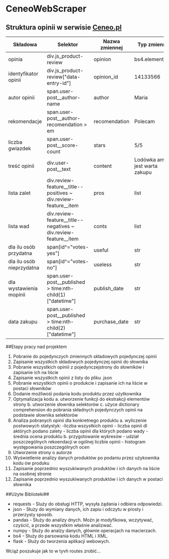 # CeneoWebScraper

## Struktura opinii w serwisie [Ceneo.pl](https:///www.ceneo.pl/)

|Składowa|Selektor|Nazwa zmiennej|Typ zmiennej|
|--------|--------|--------------|------------|
|opinia|div.js_product-review|opinion|bs4.element.Tag|
|identyfikator opinii|div.js_product-review\["data-entry-id"\]|opinion_id|14133566|str|
|autor opinii|span.user-post__author-name|author|Maria|str|
|rekomendacje|span.user-post__author-recomendation  > em|recomendation|Polecam|str|
|liczba gwiazdek|span.user-post__score-count|stars|5/5|str|
|treść opinii|div.user-post__text|content|Lodówka amica jest warta zakupu|str|
|lista zalet|div.review-feature__title--positives ~ div.review-feature__item |pros|list|
|lista wad|div.review-feature__title--negatives ~ div.review-feature__item|conts|list|
|dla ilu osób przydatna|span[id^="votes-yes"]|useful|str|
|dla ilu osób nieprzydatna|span[id^="votes-no"]|useless|str|
|dla wystawienia mopinii|span.user-post__published > time:nth-child(1)["datetime"]|publish_date|str|
|data zakupu|span.user-post__published > time:nth-child(2)["datetime"]|purchase_date|str|

##Etapy pracy nad projektem
1. Pobranie do pojedynczych zmiennych składowych pojedynczej opinii
2. Zapisanie wszystkich składowych pojedynczej opinii do słownika
3. Pobranie wszystkich opiniii z pojedynczejstrony do słowników i zapisanie ich na liście
4. Zapisanie wszystkich opinii z listy do pliku .json
5. Pobranie wszystkich opinii o produkcie i zapisanie ich na liście w postaci słowników
6. Dodanie możliwośi podania kodu produktu przez użytkownika
7. Optymalizacja kodu
    a. utworzenie funkcji do ekstrakcji elementów strony
    b. utworzenie słownika selektorów
    c. użyce dictionary comprehension do pobrania składnych pojedynczych opinii na podstawie słownika selektorów 
8. Analiza pobranych opinii dla konkretnego produktu
    a. wyliczenie postwowych statystyk: 
        -liczba wszystkich opinii
        - liczba opinii dl aktórych podano zalety
        - liczba opinii dla których podano wady
        - średnia ocena produktu
    b. przygotowanie wykresów
        - udział poszczególnych rekoendacji w ogólnej liczbie opinii
        - histogram występowania poszczególnych ocen
9. Utworzenie strony o autorze
10. Wyświetlenie analizy danych produktów po podaniu przez użykownika kodu ów produku
11. Zapisanie poprzednio wyszukiwanych produktów i ich danych na liście na osobnej stronie
12. Zapisanie poprzednio wyszukiwanych produktów i ich danych w  postaci słownika



##Użyte Biblioteki##
- requests - Sluży do obsługi HTTP, wysyła żądania i odbiera odpowiedzi.
- json - Służy do wymiany danych, ich zapiu i odczytu w prosty i przerzysty sposób.
- pandas - Służy do analizy dnych. Możn je modyfikowa, wczytywać, czyścić, a przede wszystkim właśnie analizwać.
- numpy - Służy do analzy danych, głównie operacjach na macierzach.
- bs4 - Służy do parsowania kodu HTML i XML.
- flask - Służy do tworzenia aplikacji webowych.

Wciąż poszukuje jak to w tyvh routes zrobić...
